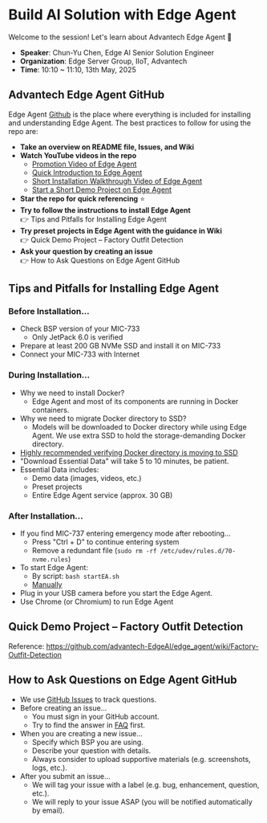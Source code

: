 # Build AI Solution with Edge Agent

Welcome to the session! Let's learn about Advantech Edge Agent 🚀

- **Speaker**: Chun-Yu Chen, Edge AI Senior Solution Engineer
- **Organization**: Edge Server Group, IIoT, Advantech
- **Time**: 10:10 ~ 11:10, 13th May, 2025 

## Advantech Edge Agent GitHub

Edge Agent [Github](https://github.com/advantech-EdgeAI/edge_agent) is the place where everything is included for installing and understanding Edge Agent. The best practices to follow for using the repo are:

- **Take an overview on README file, Issues, and Wiki**
- **Watch YouTube videos in the repo**
  - [Promotion Video of Edge Agent](https://www.youtube.com/watch?v=xsvGXlDslf0)
  - [Quick Introduction to Edge Agent](https://www.youtube.com/watch?v=P6T5xecStjk)
  - [Short Installation Walkthrough Video of Edge Agent](https://www.youtube.com/watch?v=zIH040_c2yg)
  - [Start a Short Demo Project on Edge Agent](https://www.youtube.com/watch?v=XNr-aNQwoPc)
- **Star the repo for quick referencing** ⭐
- **Try to follow the instructions to install Edge Agent**  
  👉 Tips and Pitfalls for Installing Edge Agent
- **Try preset projects in Edge Agent with the guidance in Wiki**  
  👉 Quick Demo Project – Factory Outfit Detection
- **Ask your question by creating an issue**  
  👉 How to Ask Questions on Edge Agent GitHub

## Tips and Pitfalls for Installing Edge Agent

### Before Installation…

- Check BSP version of your MIC-733
  - Only JetPack 6.0 is verified
- Prepare at least 200 GB NVMe SSD and install it on MIC-733
- Connect your MIC-733 with Internet

### During Installation…

- Why we need to install Docker?
  - Edge Agent and most of its components are running in Docker containers.
- Why we need to migrate Docker directory to SSD?
  - Models will be downloaded to Docker directory while using Edge Agent. We use extra SSD to hold the storage-demanding Docker directory.
- [Highly recommended verifying Docker directory is moving to SSD](https://github.com/advantech-EdgeAI/edge_agent/wiki/Test-Docker-on-SSD)
- "Download Essential Data" will take 5 to 10 minutes, be patient.
- Essential Data includes:
  - Demo data (images, videos, etc.)
  - Preset projects
  - Entire Edge Agent service (approx. 30 GB)

### After Installation…

- If you find MIC-737 entering emergency mode after rebooting…
  - Press "Ctrl + D" to continue entering system
  - Remove a redundant file (`sudo rm -rf /etc/udev/rules.d/70-nvme.rules`)
- To start Edge Agent:
  - By script: `bash startEA.sh`
  - [Manually](https://github.com/advantech-EdgeAI/edge_agent?tab=readme-ov-file#optional-start-edge-agent-manually)
- Plug in your USB camera before you start the Edge Agent.
- Use Chrome (or Chromium) to run Edge Agent

## Quick Demo Project – Factory Outfit Detection

Reference: https://github.com/advantech-EdgeAI/edge_agent/wiki/Factory-Outfit-Detection

## How to Ask Questions on Edge Agent GitHub

- We use [GitHub Issues](https://github.com/advantech-EdgeAI/edge_agent/issues) to track questions.
- Before creating an issue…
  - You must sign in your GitHub account.
  - Try to find the answer in [FAQ](https://github.com/advantech-EdgeAI/edge_agent/issues?q=is%3Aissue%20state%3Aclosed%20label%3AFAQ) first.
- When you are creating a new issue…
  - Specify which BSP you are using.
  - Describe your question with details.
  - Always consider to upload supportive materials (e.g. screenshots, logs, etc.).
- After you submit an issue…
  - We will tag your issue with a label (e.g. bug, enhancement, question, etc.).
  - We will reply to your issue ASAP (you will be notified automatically by email).
